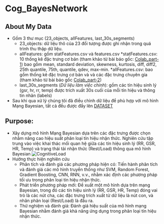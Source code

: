 # Cog_BayesNetwork

## About My Data
- Gồm 3 thư mục (23_objects, allFeatures, last_30s_segments)
	+ 23_objects: dữ liệu thô của 23 đối tượng được ghi nhận trong quá trình thu thập dữ liệu. 
	+ allFeatures: gồm statFeatures.csv và features.csv
		*statFeatures.csv: 10 thống kê đặc trưng cơ bản (tham khảo từ bài báo gốc: [Colab_part-1](https://colab.research.google.com/drive/1adYKWqgSsky0z5LITB9QjsFTmL7g90gH?usp=sharing)) bao gồm mean, standard deviation, skewness, kurtosis, diff, diff2, 25th quantile, 75th, quantile, qdev, max-min.
		*allFeatures.csv: bao gồm thống kê đặc trưng cơ bản và và các đặc trưng chuyên gia (tham khảo từ bài báo gốc [Colab_part-2](https://colab.research.google.com/drive/1adYKWqgSsky0z5LITB9QjsFTmL7g90gH?usp=sharing))
	+ last_30s_segments (_Dữ liệu làm việc chính_): gồm các tín hiệu sinh lý (gsr, hr, rr, temp) được trích xuất 30s cuối của mỗi tín hiệu và thông tin nhãn (labels) 
- Sau khi qua xử lý chúng tôi đã điều chỉnh dữ liệu để phù hợp với mô hình Mạng Bayesian, tất cả đều được đẩy lên [DATASET](https://www.kaggle.com/datasets/quanminhminhquan/cognitiveload)
## Purpose:
- Xây dựng mô hình Mạng Bayesian dựa trên các đặc trưng được chọn nhằm nâng cao hiệu suất phân loại tín hiệu nhận thức. Nghiên cứu tập trung vào việc khai thác mối quan hệ giữa các tín hiệu sinh lý (RR, GSR, HR, Temp) và trạng thái tải nhận thức (Rest/Load) thông qua mô hình Bayesian
  ![CognitiveLoad](https://learningpartnership.s3.amazonaws.com/uploads/asset_image/2_299.jpg)
- Hướng thực hiện nghiên cứu 
  	+ Phân tích và đánh giá các phương pháp hiện có: Tiến hành phân tích và đánh giá các mô hình truyền thống như SVM, Random Forest, Gradient Boosting, CNN, RNN, v.v., nhằm xác định các phương pháp tối ưu trong phân loại tín hiệu nhận thức.
	+ Phát triển phương pháp mới: Đề xuất một mô hình dựa trên mạng Bayesian, trong đó các tín hiệu sinh lý (RR, GSR, HR, Temp) đóng vai trò là các nút cha, các đặc trưng trích xuất từ dữ liệu là nút con, và nhãn phân loại (Rest/Load) là đầu ra.
	+ Thử nghiệm và đánh giá: Đánh giá hiệu suất của mô hình mạng Bayesian nhằm đánh giá khả năng ứng dụng trong phân loại tín hiệu nhận thức.
